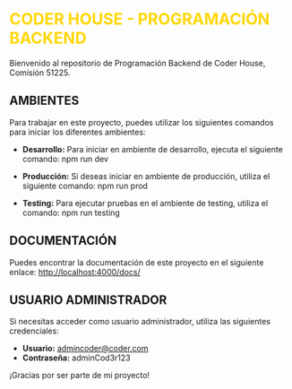 # <font color="gold"> CODER HOUSE - PROGRAMACIÓN BACKEND</font>

Bienvenido al repositorio de Programación Backend de Coder House, Comisión 51225.

## AMBIENTES

Para trabajar en este proyecto, puedes utilizar los siguientes comandos para iniciar los diferentes ambientes:

- **Desarrollo:** Para iniciar en ambiente de desarrollo, ejecuta el siguiente comando:
npm run dev


- **Producción:** Si deseas iniciar en ambiente de producción, utiliza el siguiente comando:
npm run prod


- **Testing:** Para ejecutar pruebas en el ambiente de testing, utiliza el comando:
npm run testing


## DOCUMENTACIÓN

Puedes encontrar la documentación de este proyecto en el siguiente enlace:
[http://localhost:4000/docs/](http://localhost:4000/docs/)

## USUARIO ADMINISTRADOR

Si necesitas acceder como usuario administrador, utiliza las siguientes credenciales:

- **Usuario:** admincoder@coder.com
- **Contraseña:** adminCod3r123

¡Gracias por ser parte de mi proyecto!
